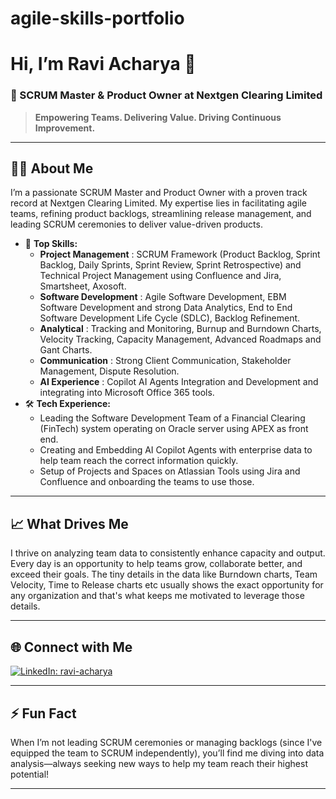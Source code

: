 # agile-skills-portfolio
# Hi, I’m Ravi Acharya 👋

### 🚀 SCRUM Master & Product Owner at Nextgen Clearing Limited

> **Empowering Teams. Delivering Value. Driving Continuous Improvement.**

---

## 👨‍💻 About Me

I’m a passionate SCRUM Master and Product Owner with a proven track record at Nextgen Clearing Limited. My expertise lies in facilitating agile teams, refining product backlogs, streamlining release management, and leading SCRUM ceremonies to deliver value-driven products.

- 🔹 **Top Skills:**  
  - **Project Management** : SCRUM Framework (Product Backlog, Sprint Backlog, Daily Sprints, Sprint Review, Sprint Retrospective) and Technical Project Management using Confluence and Jira, Smartsheet, Axosoft. 
  - **Software Development** : Agile Software Development, EBM Software Development and strong Data Analytics, End to End Software Development Life Cycle (SDLC), Backlog Refinement.
  - **Analytical** : Tracking and Monitoring, Burnup and Burndown Charts, Velocity Tracking, Capacity Management, Advanced Roadmaps and Gant Charts.
  - **Communication** : Strong Client Communication, Stakeholder Management, Dispute Resolution.
  - **AI Experience** : Copilot AI Agents Integration and Development and integrating into Microsoft Office 365 tools.
- 🛠 **Tech Experience:**  
  - Leading the Software Development Team of a Financial Clearing (FinTech) system operating on Oracle server using APEX as front end.
  - Creating and Embedding AI Copilot Agents with enterprise data to help team reach the correct information quickly.
  - Setup of Projects and Spaces on Atlassian Tools using Jira and Confluence and onboarding the teams to use those.

---

## 📈 What Drives Me

I thrive on analyzing team data to consistently enhance capacity and output. Every day is an opportunity to help teams grow, collaborate better, and exceed their goals. The tiny details in the data like Burndown charts, Team Velocity, Time to Release charts etc usually shows the exact opportunity for any organization and that's what keeps me motivated to leverage those details.

---

## 🌐 Connect with Me

[![LinkedIn: ravi-acharya](https://img.shields.io/badge/-Connect-blue?style=flat-square&logo=Linkedin&logoColor=white&link=https://www.linkedin.com/in/ravi-acharya/)](https://www.linkedin.com/in/ravi-acharya/)

---

## ⚡ Fun Fact

When I’m not leading SCRUM ceremonies or managing backlogs (since I've equipped the team to SCRUM independently), you’ll find me diving into data analysis—always seeking new ways to help my team reach their highest potential!

---

<!--
**ravee-acharya/ravee-acharya** is a ✨ special ✨ repository because its README.md (this file) appears on your GitHub profile.
-->
